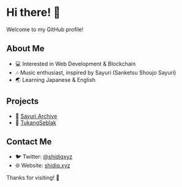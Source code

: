 # Hi there! 👋

Welcome to my GitHub profile!

## About Me
- 💻 Interested in Web Development & Blockchain
- 🎶 Music enthusiast, inspired by Sayuri (Sanketsu Shoujo Sayuri)
- 🌏 Learning Japanese & English

## Projects
- 🔗 [Sayuri Archive](https://sayuri-archive.com/)
- 🔗 [TukangSeblak](https://tukangseblak.vercel.app/)

## Contact Me
- 🐦 Twitter: [@shidiqxyz](https://twitter.com/shidiqxyz)
- 🌐 Website: [shidiq.xyz](https://shidiq.xyz)

Thanks for visiting! 🚀
